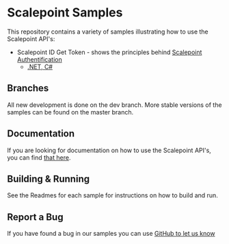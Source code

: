 # Scalepoint Samples

This repository contains a variety of samples illustrating how to use the Scalepoint API's:

* Scalepoint ID Get Token - shows the principles behind [Scalepoint Authentification](https://dev.scalepoint.com/authentication)
  * [.NET, C#](dotnet/scalepoint-id-get-token)

## Branches

All new development is done on the dev branch. More stable versions of the samples can be found on the master branch.

## Documentation

If you are looking for documentation on how to use the Scalepoint API's, you can find [that here](https://dev.scalepoint.com).

## Building & Running

See the Readmes for each sample for instructions on how to build and run.

## Report a Bug

If you have found a bug in our samples you can use [GitHub to let us know](https://github.com/Scalepoint/samples/issues)
